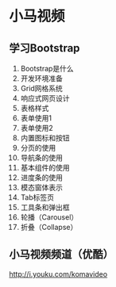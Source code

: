 小马视频
=======

## 学习Bootstrap

1. Bootstrap是什么
2. 开发环境准备
3. Grid网格系统
4. 响应式网页设计
5. 表格样式
6. 表单使用1
7. 表单使用2
8. 内置图标和按钮
9. 分页的使用
10. 导航条的使用
11. 基本组件的使用
12. 进度条的使用
13. 模态窗体表示
14. Tab标签页
15. 工具条和弹出框
16. 轮播（Carousel）
17. 折叠（Collapse）

## 小马视频频道（优酷）

http://i.youku.com/komavideo

